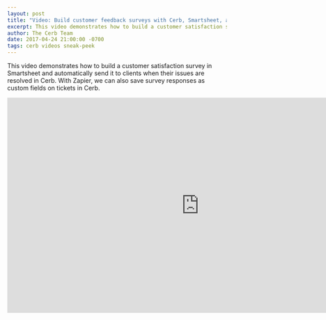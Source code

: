 ```yaml
---
layout: post
title: "Video: Build customer feedback surveys with Cerb, Smartsheet, and Zapier"
excerpt: This video demonstrates how to build a customer satisfaction survey in Smartsheet​ and automatically send it to clients when their issues are resolved in Cerb​.
author: The Cerb Team
date: 2017-04-24 21:00:00 -0700
tags: cerb videos sneak-peek
---
```


This video demonstrates how to build a customer satisfaction survey in Smartsheet​ and automatically send it to clients when their issues are resolved in Cerb​. With Zapier​, we can also save survey responses as custom fields on tickets in Cerb.

<iframe src="https://www.facebook.com/plugins/video.php?href=https%3A%2F%2Fwww.facebook.com%2Fcerbapp%2Fvideos%2F1615896578450392%2F&show_text=0&width=880" width="880" height="495" style="border:none;overflow:hidden" scrolling="no" frameborder="0" allowTransparency="true" allowFullScreen="true"></iframe>